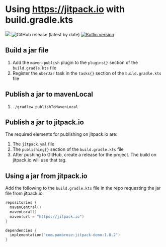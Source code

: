# Using https://jitpack.io with build.gradle.kts

[![](https://jitpack.io/v/pambrose/jitpack-demo.svg)](https://jitpack.io/#pambrose/jitpack-demo)
![GitHub release (latest by date)](https://img.shields.io/github/v/release/pambrose/jitpack-demo)
[![Kotlin version](https://img.shields.io/badge/kotlin-2.0.0-red?logo=kotlin)](http://kotlinlang.org)

## Build a jar file

1) Add the `maven-publish` plugin to the `plugins{}` section of the `build.gradle.kts` file
2) Register the `uberJar` task in the `tasks{}` section of the `build.gradle.kts` file

## Publish a jar to mavenLocal

1) `./gradlew publishToMavenLocal`

## Publish a jar to jitpack.io

The required elements for publishing on jitpack.io are:

1) The `jitpack.yml` file
2) The `publishing{}` section of the `build.gradle.kts` file
3) After pushing to GitHub, create a release for the project. The build on jitpack.io will use that tag.

## Using a jar from jitpack.io

Add the following to the `build.gradle.kts` file in the repo requesting the jar file from jitpack.io:

```kotlin
repositories {
  mavenCentral()
  mavenLocal()
  maven(url = "https://jitpack.io")
}

dependencies {
  implementation("com.pambrose:jitpack-demo:1.0.2")
}
```
